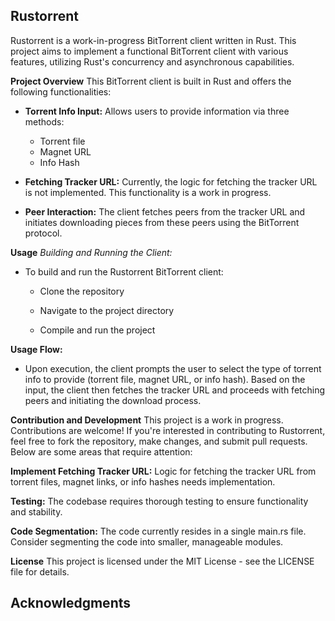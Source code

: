 **Rustorrent**
-
Rustorrent is a work-in-progress BitTorrent client written in Rust. This project aims to implement a functional BitTorrent client with various features, utilizing Rust's concurrency and asynchronous capabilities.

**Project Overview**
This BitTorrent client is built in Rust and offers the following functionalities:

- **Torrent Info Input:** Allows users to provide information via three methods:

  - Torrent file
  - Magnet URL
  - Info Hash
  
- **Fetching Tracker URL:** Currently, the logic for fetching the tracker URL is not implemented. This functionality is a work in progress.

- **Peer Interaction:** The client fetches peers from the tracker URL and initiates downloading pieces from these peers using the BitTorrent protocol.

**Usage**
*Building and Running the Client:*

  - To build and run the Rustorrent BitTorrent client:
  
    - Clone the repository

    - Navigate to the project directory

    - Compile and run the project


**Usage Flow:**

- Upon execution, the client prompts the user to select the type of torrent info to provide (torrent file, magnet URL, or info hash). Based on the input, the client then fetches the tracker URL and proceeds with fetching peers and initiating the download process.

**Contribution and Development**
This project is a work in progress. Contributions are welcome! If you're interested in contributing to Rustorrent, feel free to fork the repository, make changes, and submit pull requests. Below are some areas that require attention:

**Implement Fetching Tracker URL:** Logic for fetching the tracker URL from torrent files, magnet links, or info hashes needs implementation.

**Testing:** The codebase requires thorough testing to ensure functionality and stability.

**Code Segmentation:** The code currently resides in a single main.rs file. Consider segmenting the code into smaller, manageable modules.

**License**
This project is licensed under the MIT License - see the LICENSE file for details.

**Acknowledgments**
-
